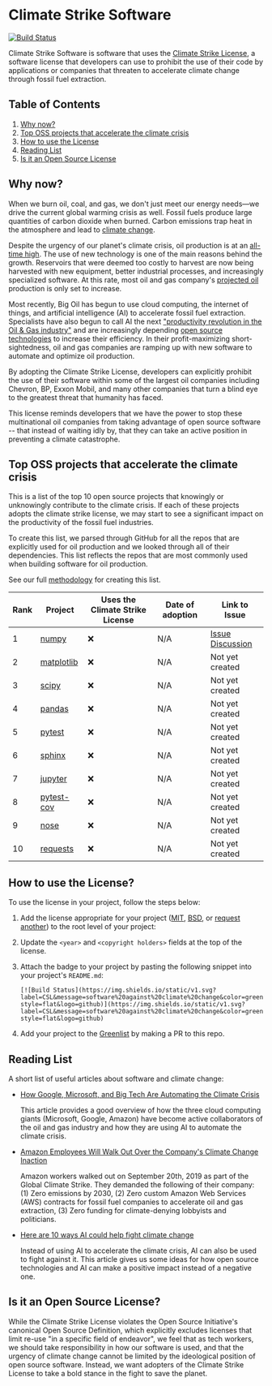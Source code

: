 # Climate Strike Software

[![Build Status](https://img.shields.io/static/v1.svg?label=CSL&message=software%20against%20climate%20change&color=green?style=flat&logo=github)](https://img.shields.io/static/v1.svg?label=CSL&message=software%20against%20climate%20change&color=green?style=flat&logo=github
)

Climate Strike Software is software that uses the [Climate Strike License](licenses), a software license that developers can use to prohibit the use of their code by applications or companies that threaten to accelerate climate change through fossil fuel extraction.

## Table of Contents
1. [Why now?](#why-now)
1. [Top OSS projects that accelerate the climate crisis](#top-oss-projects-that-accelerate-the-climate-crisis)
1. [How to use the License](#how-to-use-the-license)
1. [Reading List](#reading-list)
1. [Is it an Open Source License](#is-it-an-open-source-license)

## Why now?
When we burn oil, coal, and gas, we don't just meet our energy needs—we drive the current global warming crisis as well. Fossil fuels produce large quantities of carbon dioxide when burned. Carbon emissions trap heat in the atmosphere and lead to [climate change](https://www.nrdc.org/stories/fossil-fuels-dirty-facts#:~:text=Burning%20Fossil%20Fuels,-Global%20warming%20pollution&text=When%20we%20burn%20oil%2C%20coal,and%20lead%20to%20climate%20change).

Despite the urgency of our planet's climate crisis, oil production is at an [all-time high](https://www.indexmundi.com/energy/?product=oil&graph=production). The use of new technology is one of the main reasons behind the growth. Reservoirs that were deemed too costly to harvest are now being harvested with new equipment, better industrial processes, and increasingly specialized software. At this rate, most oil and gas company's [projected oil](https://www.theguardian.com/environment/2019/oct/10/oil-firms-barrels-markets) production is only set to increase.

Most recently, Big Oil has begun to use cloud computing, the internet of things, and artificial intelligence (AI) to accelerate fossil fuel extraction. Specialists have also begun to call AI the next ["productivity revolution in the Oil & Gas industry"](https://www.oilandgasiq.com/strategy-management-and-information/news/is-ai-the-next-revolution-for-the-oil-and-gas-industry) and are increasingly depending [open source technologies](https://www.hartenergy.com/exclusives/impact-big-data-open-source-oil-and-gas-29465) to increase their efficiency. In their profit-maximizing short-sightedness, oil and gas companies are ramping up with new software to automate and optimize oil production.

By adopting the Climate Strike License, developers can explicitly prohibit the use of their software within some of the largest oil companies including Chevron, BP, Exxon Mobil, and many other companies that turn a blind eye to the greatest threat that humanity has faced.

This license reminds developers that we have the power to stop these multinational oil companies from taking advantage of open source software -- that instead of waiting idly by, that they can take an active position in preventing a climate catastrophe.

## Top OSS projects that accelerate the climate crisis

This is a list of the top 10 open source projects that knowingly or unknowingly contribute to the climate crisis. If each of these projects adopts the climate strike license, we may start to see a significant impact on the productivity of the fossil fuel industries.

To create this list, we parsed through GitHub for all the repos that are explicitly used for oil production and we looked through all of their dependencies. This list reflects the repos that are most commonly used when building software for oil production.

See our full [methodology](https://github.com/climate-strike/analysis) for creating this list.

| Rank | Project                                                | Uses the Climate Strike License | Date of adoption | Link to Issue   |
| --- | ---                                                    | ---                             | ---              | ---             |
| 1 | [numpy](https://github.com/numpy/numpy) | :x: | N/A | [Issue](https://github.com/numpy/numpy/issues/16722) [Discussion](https://mail.python.org/pipermail/numpy-discussion/2020-July/080803.html) |
| 2 | [matplotlib](https://github.com/matplotlib/matplotlib) | :x: | N/A | Not yet created |
| 3 | [scipy](https://github.com/scipy/scipy) | :x: | N/A | Not yet created |
| 4 | [pandas](https://github.com/pandas-dev/pandas) | :x: | N/A | Not yet created |
| 5 | [pytest](https://github.com/pytest-dev/pytest) | :x: | N/A | Not yet created |
| 6 | [sphinx](https://github.com/sphinx-doc/sphinx) | :x: | N/A | Not yet created |
| 7 | [jupyter](https://github.com/jupyter/jupyter) | :x: | N/A | Not yet created |
| 8 | [pytest-cov](https://github.com/pytest-dev/pytest-cov) | :x: | N/A | Not yet created |
| 9 | [nose](https://github.com/nose-devs/nose) | :x: | N/A | Not yet created |
| 10 | [requests](https://github.com/psf/requests) | :x: | N/A | Not yet created |

## How to use the License?
To use the license in your project, follow the steps below:

1. Add the license appropriate for your project ([MIT](licenses/MIT), [BSD](licenses/BSD), or [request another](https://github.com/climate-strike/license/issues)) to the root level of your project:

2. Update the `<year>` and `<copyright holders>` fields at the top of the license.

3. Attach the badge to your project by pasting the following snippet into your project's `README.md`:
    ```
    [![Build Status](https://img.shields.io/static/v1.svg?label=CSL&message=software%20against%20climate%20change&color=green?style=flat&logo=github)](https://img.shields.io/static/v1.svg?label=CSL&message=software%20against%20climate%20change&color=green?style=flat&logo=github)
    ```

4. Add your project to the [Greenlist](greenlist) by making a PR to this repo.

## Reading List
A short list of useful articles about software and climate change:

- [How Google, Microsoft, and Big Tech Are Automating the Climate Crisis](https://gizmodo.com/how-google-microsoft-and-big-tech-are-automating-the-1832790799)

  This article provides a good overview of how the three cloud computing giants (Microsoft, Google, Amazon) have become active collaborators of the oil and gas industry and how they are using AI to automate the climate crisis.

- [Amazon Employees Will Walk Out Over the Company's Climate Change Inaction](https://www.wired.com/story/amazon-walkout-climate-change/)

  Amazon workers walked out on September 20th, 2019 as part of the Global Climate Strike. They demanded the following of their company: (1) Zero emissions by 2030, (2) Zero custom Amazon Web Services (AWS) contracts for fossil fuel companies to accelerate oil and gas extraction, (3) Zero funding for climate-denying lobbyists and politicians.

- [Here are 10 ways AI could help fight climate change](https://www.technologyreview.com/s/613838/ai-climate-change-machine-learning/)

  Instead of using AI to accelerate the climate crisis, AI can also be used to fight against it. This article gives us some ideas for how open source technologies and AI can make a positive impact instead of a negative one.

## Is it an Open Source License?

While the Climate Strike License violates the Open Source Initiative's canonical Open Source Definition, which explicitly excludes licenses that limit re-use "in a specific field of endeavor", we feel that as tech workers, we should take responsibility in how our software is used, and that the urgency of climate change cannot be limited by the ideological position of open source software. Instead, we want adopters of the Climate Strike License to take a bold stance in the fight to save the planet.
